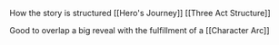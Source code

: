 How the story is structured
[[Hero's Journey]]
[[Three Act Structure]]

Good to overlap a big reveal with the fulfillment of a [[Character Arc]]